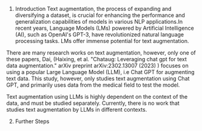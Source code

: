 1. Introduction
Text augmentation, the process of expanding and diversifying a dataset, is crucial for enhancing the performance and generalization capabilities of models in various NLP applications.In recent years, Language Models (LMs) powered by Artificial Intelligence (AI), such as OpenAI's GPT-3, have revolutionized natural language processing tasks. LMs offer immense potential for text augmentation.

There are many research works on text augmentation, however, only one of these papers, Dai, (Haixing, et al. "Chataug: Leveraging chat gpt for text data augmentation." arXiv preprint arXiv:2302.13007 (2023) ) focuses on using a popular Large Language Model (LLM), i.e Chat GPT for augmenting text data. This study, however, only studies text augmentation using Chat GPT, and primarily uses data from the medical field to test the model.

Text augmentation using LLMs is highly dependent on the context of the data, and must be studied separately. Currently, there is no work that studies text augmentation by LLMs in different contexts.

2. Further Steps
